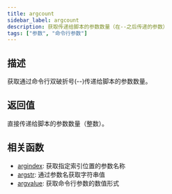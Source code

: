 ```yaml
---
title: argcount
sidebar_label: argcount
description: 获取传递给脚本的参数数量（在--之后传递的参数）
tags: ["参数", "命令行参数"]
---
```


## 描述

获取通过命令行双破折号(--)传递给脚本的参数数量。

## 返回值

直接传递给脚本的参数数量（整数）。

## 相关函数

- [argindex](argindex): 获取指定索引位置的参数名称
- [argstr](argstr): 通过参数名获取字符串值
- [argvalue](argvalue): 获取命令行参数的数值形式

